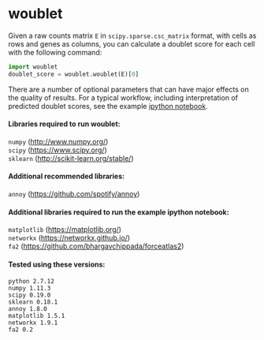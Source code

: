 # woublet

Given a raw counts matrix `E` in `scipy.sparse.csc_matrix` format, with cells as rows and genes as columns, you can calculate a doublet score for each cell with the following command: 
```python
import woublet
doublet_score = woublet.woublet(E)[0]
```

There are a number of optional parameters that can have major effects on the quality of results. For a typical workflow, including interpretation of predicted doublet scores, see the example [ipython notebook](./woublet_example.ipynb).

#### Libraries required to run woublet:
`numpy` (http://www.numpy.org/)  
`scipy` (https://www.scipy.org/)  
`sklearn` (http://scikit-learn.org/stable/)  

#### Additional recommended libraries:
`annoy` (https://github.com/spotify/annoy)  

#### Additional libraries required to run the example ipython notebook:
`matplotlib` (https://matplotlib.org/)  
`networkx` (https://networkx.github.io/)  
`fa2` (https://github.com/bhargavchippada/forceatlas2)  

#### Tested using these versions:
`python 2.7.12`  
`numpy 1.11.3`  
`scipy 0.19.0`  
`sklearn 0.18.1`  
`annoy 1.8.0`  
`matplotlib 1.5.1`  
`networkx 1.9.1`  
`fa2 0.2`  
